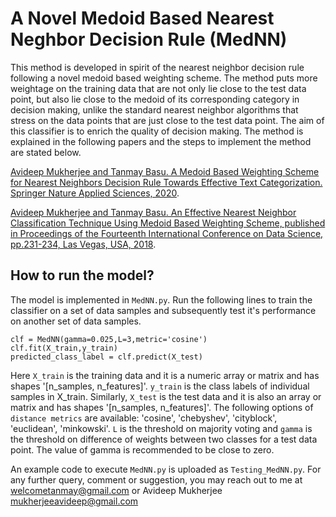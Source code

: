 # A Novel Medoid Based Nearest Neghbor Decision Rule (MedNN)
This method is developed in spirit of the nearest neighbor decision rule following a novel medoid based weighting scheme. The method puts more weightage on the training data that are not only lie close to the test data point, but also lie close to the medoid of its corresponding category in decision making, unlike the standard nearest neighbor algorithms that stress on the data points that are just close to the test data point. The aim of this classifier is to enrich the quality of decision making. The method is explained in the following papers and the steps to implement the method are stated below.

[Avideep Mukherjee and Tanmay Basu. A Medoid Based Weighting Scheme for Nearest Neighbors Decision Rule Towards Effective Text Categorization. Springer Nature Applied Sciences, 2020](https://link.springer.com/content/pdf/10.1007/s42452-020-2738-8.pdf).


[Avideep Mukherjee and Tanmay Basu. An Effective Nearest Neighbor Classification Technique Using Medoid Based Weighting Scheme, published in Proceedings of the Fourteenth International Conference on Data Science, pp.231-234, Las Vegas, USA, 2018](https://csce.ucmss.com/cr/books/2018/LFS/CSREA2018/ICD8039.pdf).

## How to run the model?

The model is implemented in `MedNN.py`. Run the following lines to train the classifier on a set of data samples and subsequently test it's performance on another set of data samples. 

```
clf = MedNN(gamma=0.025,L=3,metric='cosine')
clf.fit(X_train,y_train)
predicted_class_label = clf.predict(X_test)
```

Here `X_train` is the training data and it is a numeric array or matrix and has shapes '[n_samples, n_features]'. `y_train` is the class labels of individual samples in X_train. Similarly, `X_test` is the test data and it is also an array or matrix and has shapes '[n_samples, n_features]'. The following options of `distance metrics` are available: 'cosine', 'chebyshev', 'cityblock', 'euclidean', 'minkowski'. `L` is the threshold on majority voting and `gamma` is the threshold on difference of weights between two classes for a test data point. The value of gamma is recommended to be close to zero.

An example code to execute `MedNN.py` is uploaded as `Testing_MedNN.py`. For any further query, comment or suggestion, you may reach out to me at welcometanmay@gmail.com or Avideep Mukherjee mukherjeeavideep@gmail.com

